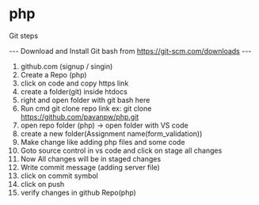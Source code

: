 # php

Git steps


--- Download and Install Git bash from https://git-scm.com/downloads --- 
1. github.com (signup / singin)
2. Create a Repo (php)
3. click on code and copy https link
4. create a folder(git) inside htdocs 
5. right and open folder with git bash here
6. Run cmd 
git clone repo link
ex: git clone https://github.com/pavanpw/php.git
7. open repo folder (php) -> open folder with VS code
8. create a new folder(Assignment name(form_validation)) 
9. Make change like adding php files and some code
10. Goto source control in vs code and click on stage all changes
11. Now All changes will be in staged changes
12. Write commit message (adding server file)
13. click on commit symbol
14. click on push 
15. verify changes in github Repo(php)

